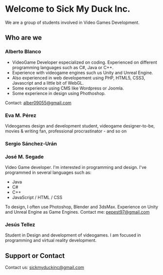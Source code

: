 ﻿# Welcome to Sick My Duck Inc.

We are a group of students involved in Video Games Development.

## Who are we

### Alberto Blanco

- VideoGame Developer especialized on coding. Experienced on different programming languages such as C#, Java or C++. 
- Experience with videogame engines such us Unity and Unreal Engine.
- Also experienced in web developement using PHP, HTML5, CSS3, Javascript and a little bit of WebGL. 
- Some experience using CMS like Wordpress or Joomla.
- Some experience in design using Phothoshop.

Contact: alber09055@gmail.com

### Eva M. Pérez
Videogames design and development student, videogame designer-to-be, movies & writing fan, professional procrastinator - and so on
### Sergio Sánchez-Urán
### José M. Segade

Video Game developer. I'm interested in programming and design. I've programmed in several languages such as:
- Java 
- C#
- C++
- JavaScript / HTML / CSS </br>

To design, I often use Photoshop, Blender and 3dsMax. Experience on Unity and Unreal Engine as Game Engines. Contact me: <pepest97@gmail.com>

### Jesús Tellez
Student in Design and development of videogames. I am focused in programming and virtual reality development.

## Support or Contact

Contact us: <sickmyduckinc@gmail.com>
